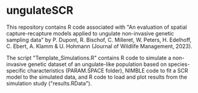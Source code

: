 # ungulateSCR
This repository contains R code associated with "An evaluation of spatial capture-recapture models applied to ungulate non-invasive genetic sampling data" by P. Dupont, R. Bischof, C. Milleret, W. Peters, H. Edelhoff, C. Ebert, A. Klamm & U. Hohmann (Journal of Wildlife Management, 2023).

The script "Template_Simulations.R" contains R code to simulate a non-invasive genetic dataset of an ungulate-like population based on species-specific characteristics (PARAM.SPACE folder), NIMBLE code to fit a SCR model to the simulated data, and R code to load and plot results from the simulation study ("results.RData").




